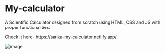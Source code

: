 # My-calculator

A Scientific Calculator designed from scratch using HTML, CSS and  JS with proper functionalities.


Check it here- https://sarika-my-calculator.netlify.app/

![image](https://user-images.githubusercontent.com/121433831/221231111-6f95e3a6-0c39-4cbd-ab2b-c9ea76dce556.png)



